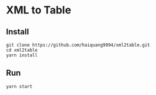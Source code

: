 # XML to Table

## Install
```
git clone https://github.com/haiquang9994/xml2table.git
cd xml2table
yarn install
```

## Run
```
yarn start
```
